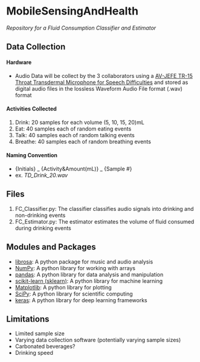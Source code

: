 # MobileSensingAndHealth
*Repository for a Fluid Consumption Classifier and Estimator*

## Data Collection
####  Hardware
- Audio Data will be collect by the 3 collaborators using a [AV-JEFE TR-15 Throat Transdermal Microphone for Speech Difficulties](https://www.superaudioworld.com/product-page/av-jefe-tr-15-throat-transdermal-microphone-for-speech-difficulties) and stored as digital audio files in the lossless Waveform Audio File format (.wav) format
#### Activities Collected
1. Drink: 20 samples for each volume (5, 10, 15, 20)mL
2. Eat: 40 samples each of random eating events
3. Talk: 40 samples each of random talking events
4. Breathe: 40 samples each of random breathing events
#### Naming Convention
- {Initials} _ {Activity&Amount(mL)} _ {Sample #}
- ex. *TD_Drink_20.wav* 




## Files
1. FC_Classifier.py: 
The classifier classifies audio signals into drinking and non-drinking events
2. FC_Estimator.py: 
The estimator estimates the volume of fluid consumed during drinking events

## Modules and Packages
- [librosa](https://pypi.org/project/librosa/): A python package for music and audio analysis 
- [NumPy](https://numpy.org/): A python library for working with arrays
- [pandas](https://pandas.pydata.org/): A python library for data analysis and manipulation 
- [scikit-learn (sklearn)](https://scikit-learn.org/stable/): A python library for machine learning
- [Matplotlib](https://matplotlib.org/): A python library for plotting
- [SciPy](https://www.scipy.org/): A python library for scientific computing
- [keras](keras.io): A python library for deep learning frameworks


## Limitations
- Limited sample size
- Varying data collection software (potentially varying sample sizes)
- Carbonated beverages?
- Drinking speed


